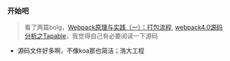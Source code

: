 ### 开始吧
> 看了两篇bolg，[Webpack原理与实践（一）：打包流程](https://segmentfault.com/a/1190000016984434), [webpack4.0源码分析之Tapable](https://juejin.im/post/5abf33f16fb9a028e46ec352)，我觉得自己有必要阅读一下源码

- 源码文件好多啊，不像koa那也简洁；浩大工程